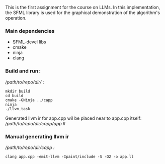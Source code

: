 This is the first assignment for the course on LLMs. In this implementation, the SFML library is used for the graphical demonstration of the algorithm's operation.

### Main dependencies
- SFML-devel libs
- cmake
- ninja
- clang

### Build and run:

*/path/to/repo/dir/* :
``` shell
mkdir build
cd build
cmake -GNinja ../capp
ninja
./llvm_task
```

Generated llvm ir for app.cpp wil be placed near to app.cpp itself:
*/path/to/repo/dir/capp/app.ll*

### Manual generating llvm ir
*/path/to/repo/dir/capp :*
```
clang app.cpp -emit-llvm -Ipaint/include -S -O2 -o app.ll
```